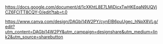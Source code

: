 https://docs.google.com/document/d/1cXKhtL8E7LMjDicxTwHKEqaN9UQVjCZ6FClTT8CQY-0/edit?tab=t.0

https://www.canva.com/design/DAGbi14W2PY/cynEIB6puUgec_hNpX8VLg/edit?utm_content=DAGbi14W2PY&utm_campaign=designshare&utm_medium=link2&utm_source=sharebutton 
